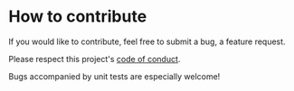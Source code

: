 # How to contribute
If you would like to contribute, feel free to submit a bug, a feature request.

Please respect this project's [code of conduct](CODE_OF_CONDUCT.md).

Bugs accompanied by unit tests are especially welcome!
